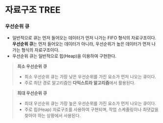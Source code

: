 # 자료구조 TREE
### 우선순위 큐
* 일반적으로 큐는 먼저 들어오는 데이터가 먼저 나가는 FIFO 형식의 자료구조이다. <br>
**우선순위 큐**는 먼저 들어오는 데이터가 아니라, 우선순위가 높은 데이터가 먼저 나가는 형식의 자료구조이다. 
* 우선순위 큐는 일반적으로 힙(Heap)을 이용하여 구현한다. 
> **최소 우선순위 큐**
>* 최소 우선순위 큐는 가장 낮은 우선순위를 가진 요소가 먼저 나오는 큐이다.
>* 주로 최단 경로 알고리즘인 **다익스트라 알고리즘**에서 활용된다. 

> **최대 우선순위 큐**
>* 최대 우선순위 큐는 가장 높은 우선순위를 가진 요소가 먼저 나오는 큐이다.
>* 주로 힙(Heap) 자료구조를 사용하여 구현되며, 작업 스케줄링이나 최댓값을 찾아야 하는 상황에서 사용된다. 
